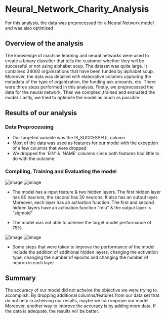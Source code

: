 # Neural_Network_Charity_Analysis

For this analysis, the data was preprocessed for a Neural Network model and was also optimized

## Overview of the analysis
The knowledge of machine learning and neural networks were used to create a binary classifier that tells the customer whether they will be successful or not using alphabet soup. The dataset was quite large. It contained 34000 organizations that have been funded by alphabet soup. Moreover, the data was detailed with elaborative columns capturing the metadata of the type of organization, the funding ask amounts, etc. There were three steps performed in this analysis. Firstly, we preprocessed the data for the neural network. Than we compiled,,trained and evaluated the model. Lastly, we tried to optimize the model as much as possible

## Results of our analysis

### Data Preprocessing

- Our targeted variable was the IS_SUCCESSFUL column
- Most of the data was used as features for our model with the exception of a few columns that were dropped
- We dropped the 'EIN' & 'NAME' columns since both features had little to do with the outcome

### Compiling, Training and Evaluating the model

![image](https://user-images.githubusercontent.com/76402559/118841170-11e8b280-b896-11eb-9f2e-99440638c20d.png)
![image](https://user-images.githubusercontent.com/76402559/118841255-27f67300-b896-11eb-838d-8cabf9b0a045.png)

- The model has a input feature & two hidden layers. The first hidden layer has 80 neurons, the second has 30 neurons. It also has an output layer. Moreover, each layer has an activation function. The first and second hidden layers have an activation function "relu" & the output layer is "sigmoid"

- The model was not able to acheive the target model performance of 75%

![image](https://user-images.githubusercontent.com/76402559/118845841-1fa03700-b89a-11eb-9af5-f142325d9484.png)
![image](https://user-images.githubusercontent.com/76402559/118845907-2f1f8000-b89a-11eb-9fee-7c561e40c1fc.png)

- Some steps that were taken to improve the performance of the model include the addition of additional hidden layers, changing the activation type, changing the number of epochs and changing the number of neuron in each layer

## Summary
The accuracy of our model did not acheive the objective we were trying to accomplish. By dropping additional columns/features from our data set that do not help in acheiving our results, maybe we can improve our model. Moreover, another way to improve the accuracy is by adding more data. If the data is adequate, the results will be better. 
